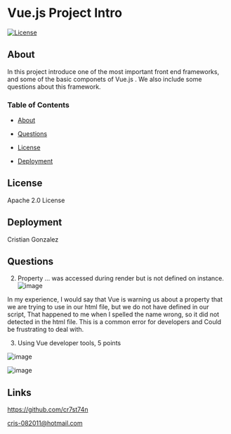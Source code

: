 
#  Vue.js Project Intro

[![License](https://img.shields.io/badge/License-Apache_2.0-yellowgreen.svg)](https://opensource.org/licenses/Apache-2.0)  

## About
In this project introduce one of the most important front end frameworks, and some of the basic componets of Vue.js . We also include some questions about this framework.

### Table of Contents
 * [About](#About)

  * [Questions](#Questions)

 * [License](#License)

 * [Deployment](#Deployment)


## License
Apache 2.0 License

## Deployment
Cristian Gonzalez

## Questions
2. Property ... was accessed during render but is not defined on instance.
![image](https://user-images.githubusercontent.com/34308684/226512503-4ddee5c4-efb5-4359-b4e1-ebc2e03468f0.png)

In my experience, I would say that Vue is warning us about a property that we are trying to use in our html file, but we do not have defined in our script, That happened to me when I spelled the name wrong, so it did not detected in the html file. This is a common error for developers and Could be frustrating to deal with.
 

3. Using Vue developer tools, 5 points

![image](https://user-images.githubusercontent.com/34308684/226512700-68149ac5-4338-413d-afdc-c4c6bfa94bad.png)

![image](https://user-images.githubusercontent.com/34308684/226512735-597fd4cf-df8a-4ad2-9a92-c94c1410d151.png)



## Links

https://github.com/cr7st74n

cris-082011@hotmail.com


